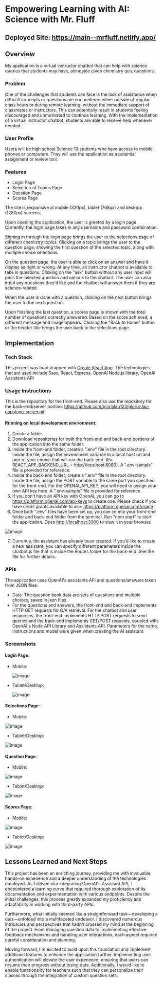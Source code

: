 # Empowering Learning with AI: Science with Mr. Fluff

## Deployed Site: https://main--mrfluff.netlify.app/

## Overview

My application is a virtual instructor chatbot that can help with science queries that students may have, alongside given chemistry quiz questions.

### Problem

One of the challenges that students can face is the lack of assistance when difficult concepts or questions are encountered either outside of regular class hours or during remote learning, without the immediate support of classmates or instructors. This can potentially result in students feeling discouraged and unmotivated to continue learning. With the implementation of a virtual instructor chatbot, students are able to receive help whenever needed.

### User Profile

Users will be high school Science 10 students who have access to mobile phones or computers. They will use the application as a potential assignment or review tool.

### Features
- Login Page
- Selection of Topics Page
- Question Page
- Scores Page
  
The site is responsive at mobile (320px), tablet (768px) and desktop (1280px) screens.

Upon opening the application, the user is greeted by a login page. Currently, the login page takes in any username and password combination.

Signing in through the login page brings the user to the selections page of different chemistry topics.
Clicking on a topic brings the user to the question page, showing the first question of the selected topic, along with multiple choice selections.

On the question page, the user is able to click on an answer and have it display as right or wrong. At any time, an instructor chatbot is available to take in questions. Clicking on the "ask" button without any user input will pass the selected question and options to the chatbot. The user can also input any questions they'd like and the chatbot will answer them if they are science-related. 

When the user is done with a question, clicking on the next button brings the user to the next question.

Upon finishing the last question, a scores page is shown with the total number of questions correctly answered. Based on the score achieved, a different message and image appears. Clicking the "Back to Home" button or the header title brings the user back to the selections page.

## Implementation

### Tech Stack
This project was bootstrapped with [Create React App](https://github.com/facebook/create-react-app). The technologies that are used include Sass, React, Express, OpenAI Node.js library, OpenAI Assistants API

### Usage Instructions
This is the repository for the front-end. Please also use the repository for the back-end/server portion: https://github.com/glorialau123/gloria-lau-capstone-server.git  

#### Running on local development environment:
1. Create a folder.
2. Download repositories for both the front-end and back-end portions of the application into the same folder.
3. Inside the front-end folder, create a ".env" file in the root directory. Inside the file, assign the environment variable to a local host url and port of your choice that will run the back-end. (Ex. REACT_APP_BACKEND_URL = http://localhost:8080). A ".env-sample" file is provided for reference.
4. Inside the back-end folder, create a ".env" file in the root directory. Inside the file, assign the PORT variable to the same port you specified for the front-end. For the OPENAI_API_KEY, you will need to assign your own API key here. A ".env-sample" file is provided for reference.
5. If you don't have an API key with OpenAI, you can go to https://platform.openai.com/api-keys to create one. Please check if you have credit grants available to use: https://platform.openai.com/usage .
6. Once both ".env" files have been set up, you can cd into your front-end folder and back-end folder from the terminal. Run "npm start" to start the application. Open [http://localhost:3000](http://localhost:3000) to view it in your browser.

![image](https://github.com/glorialau123/gloria-lau-capstone-client/assets/96962463/da6156e5-64fe-499d-98eb-6264aefc2b2c)

7. Currently, the assistant has already been created. If you'd like to create a new assistant, you can specify different parameters inside the chatbot.js file that is inside the Routes folder for the back-end. See the file for further details.



### APIs

The application uses OpenAI's assistants API and questions/answers taken from JSON files.
- Data: The question bank data are sets of questions and multiple choices, saved in json files.
- For the questions and answers, the front-end and back-end implements HTTP GET requests for Q/A retrieval. For the chatbot and user responses, the front-end implements HTTP POST requests to send queries and the back-end implements GET/POST requests, coupled with OpenAI's Node API Library and Assistants API. Parameters for the name, instructions and model were given when creating the AI assistant.  

### Screenshots
#### Login Page:
- Mobile:
  
  ![image](https://github.com/glorialau123/gloria-lau-capstone-client/assets/96962463/ace52214-3d6d-4f36-9b3d-2a02bfc07947)
- Tablet/Desktop:
  
  ![image](https://github.com/glorialau123/gloria-lau-capstone-client/assets/96962463/c1ab4ee2-56af-456b-96a7-b9a3f0f196d9)


#### Selections Page:
- Mobile:
  
![image](https://github.com/glorialau123/gloria-lau-capstone-client/assets/96962463/3cbe5dba-8679-41cc-9f1b-d4f3a4409af9)
- Tablet/Desktop:
  
![image](https://github.com/glorialau123/gloria-lau-capstone-client/assets/96962463/4be75a68-3ae9-4c25-9825-1ef88ac5deee)


#### Question Page:
- Mobile:
  
![image](https://github.com/glorialau123/gloria-lau-capstone-client/assets/96962463/7a9fcfab-a3b5-4c91-8755-f977fa11e2bb)
- Tablet/Desktop:
  
![image](https://github.com/glorialau123/gloria-lau-capstone-client/assets/96962463/59f11557-770a-4b49-912f-23b9d402fe63)

#### Scores Page:
- Mobile:
  
![image](https://github.com/glorialau123/gloria-lau-capstone-client/assets/96962463/90333a1f-c352-42e3-86b7-2f6fc70fabd3)
- Tablet/Desktop:

![image](https://github.com/glorialau123/gloria-lau-capstone-client/assets/96962463/69a54c78-8ebe-4313-a420-6fa7cb12f135)

## Lessons Learned and Next Steps

This project has been an enriching journey, providing me with invaluable hands-on experience and a deeper understanding of the technologies employed. As I delved into integrating OpenAI's Assistant API, I encountered a learning curve that required thorough exploration of its documentation and experimentation with various endpoints. Despite the initial challenges, this process greatly expanded my proficiency and adaptability in working with third-party APIs.

Furthermore, what initially seemed like a straightforward task—developing a quiz—unfolded into a multifaceted endeavor. I discovered numerous intricacies and perspectives that hadn't crossed my mind at the beginning of the project. From managing question data to implementing effective feedback mechanisms and handling user interactions, each aspect required careful consideration and planning.   

Moving forward, I'm excited to build upon this foundation and implement additional features to enhance the application further. Implementing user authentication will elevate the user experience, ensuring that users can resume their progress without losing data. Additionally, I would like to enable functionality for teachers such that they can personalize their classes through the integration of custom question sets. 
